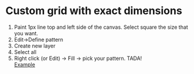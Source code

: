 # Custom grid with exact dimensions
1. Paint 1px line top and left side of the canvas. Select square the size that you want.
2. Edit->Define pattern
3. Create new layer
4. Select all
5. Right click (or Edit) -> Fill -> pick your pattern. TADA!   
[Example](examples/gridExample.jpg)

